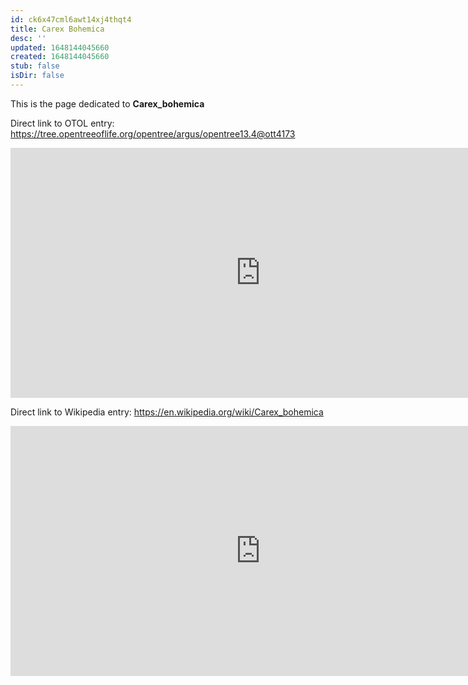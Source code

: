 ```yaml
---
id: ck6x47cml6awt14xj4thqt4
title: Carex Bohemica
desc: ''
updated: 1648144045660
created: 1648144045660
stub: false
isDir: false
---
```

This is the page dedicated to **Carex_bohemica**


Direct link to OTOL entry: https://tree.opentreeoflife.org/opentree/argus/opentree13.4@ott4173



<html>
    <body>
    <iframe src="https://tree.opentreeoflife.org/opentree/argus/opentree13.4@ott4173"
    width="800" height="400" frameborder="0" allowfullscreen> </iframe>
    </body>
</html>
    


Direct link to Wikipedia entry: https://en.wikipedia.org/wiki/Carex_bohemica



<html>
    <body>
    <iframe src="https://en.wikipedia.org/wiki/Carex_bohemica"
    width="800" height="400" frameborder="0" allowfullscreen> </iframe>
    </body>
</html>
    
